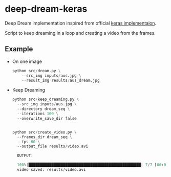 # deep-dream-keras

Deep Dream implementation inspired from official [keras implementaion](https://keras.io/examples/generative/deep_dream/).

Script to keep dreaming in a loop and creating a video from the frames.

## Example

- On one image

    ```python
    python src/dream.py \
        --src_img inputs/aus.jpg \
        --result_img results/aus_dream.jpg
    ```

- Keep Dreaming
  
  ```python
  python src/keep_dreaming.py \
    --src_img inputs/aus.jpg \
    --directory dream_seq \
    --iterations 100 \
    --overwrite_save_dir false
  ```

  ```python

  python src/create_video.py \
    --frames_dir dream_seq \
    --fps 60 \
    --output_file results/video.avi

  ```

  ```python
    OUTPUT:

    100%|█████████████████████████████████████████████████| 7/7 [00:00<00:00, 218.68it/s] 
    video saved: results/video.avi 
   ```

